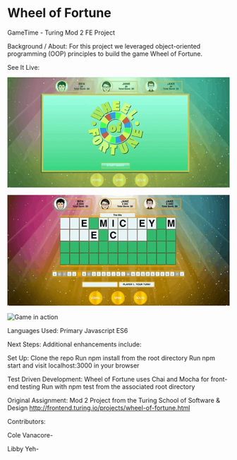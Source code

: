# Wheel of Fortune
GameTime - Turing Mod 2 FE Project


Background / About:
For this project we leveraged object-oriented programming (OOP) principles to build the game Wheel of Fortune. 

See It Live:

![Game in action](images/wheel.gif)

![Game in action](images/wheel-2.gif)

![Game in action](images/wheel-3.gif)

Languages Used:
Primary Javascript ES6


Next Steps:
Additional enhancements include:


Set Up:
Clone the repo
Run npm install from the root directory
Run npm start and visit localhost:3000 in your browser



Test Driven Development:
Wheel of Fortune uses Chai and Mocha for front-end testing
Run with npm test from the associated root directory

Original Assignment:
Mod 2 Project from the Turing School of Software & Design
http://frontend.turing.io/projects/wheel-of-fortune.html

Contributors:

Cole Vanacore-

Libby Yeh- 
